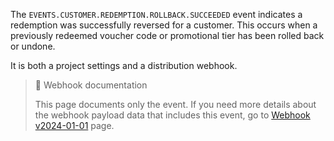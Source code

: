 The `EVENTS.CUSTOMER.REDEMPTION.ROLLBACK.SUCCEEDED` event indicates a redemption was successfully reversed for a customer. This occurs when a previously redeemed voucher code or promotional tier has been rolled back or undone.

It is both a project settings and a distribution webhook.

> 📘 Webhook documentation
>
> This page documents only the event. If you need more details about the webhook payload data that includes this event, go to [Webhook v2024-01-01](ref:introduction-to-webhooks "Introduction to webhooks v2024-01-01") page.